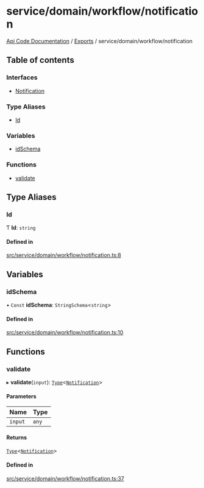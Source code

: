 # service/domain/workflow/notification
 
[Api Code Documentation](../README.md) / [Exports](../modules.md) / service/domain/workflow/notification

## Table of contents

### Interfaces

- [Notification](../interfaces/service_domain_workflow_notification.Notification.md)

### Type Aliases

- [Id](service_domain_workflow_notification.md#id)

### Variables

- [idSchema](service_domain_workflow_notification.md#idschema)

### Functions

- [validate](service_domain_workflow_notification.md#validate)

## Type Aliases

### Id

Ƭ **Id**: `string`

#### Defined in

[src/service/domain/workflow/notification.ts:8](https://github.com/openkfw/TruBudget/blob/d07ad94/api/src/service/domain/workflow/notification.ts#L8)

## Variables

### idSchema

• `Const` **idSchema**: `StringSchema`\<`string`\>

#### Defined in

[src/service/domain/workflow/notification.ts:10](https://github.com/openkfw/TruBudget/blob/d07ad94/api/src/service/domain/workflow/notification.ts#L10)

## Functions

### validate

▸ **validate**(`input`): [`Type`](result.md#type)\<[`Notification`](../interfaces/service_domain_workflow_notification.Notification.md)\>

#### Parameters

| Name | Type |
| :------ | :------ |
| `input` | `any` |

#### Returns

[`Type`](result.md#type)\<[`Notification`](../interfaces/service_domain_workflow_notification.Notification.md)\>

#### Defined in

[src/service/domain/workflow/notification.ts:37](https://github.com/openkfw/TruBudget/blob/d07ad94/api/src/service/domain/workflow/notification.ts#L37)
